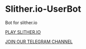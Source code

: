 # Slither.io-UserBot
Bot for slither.io

[PLAY SLITHER.IO](http://slither.io)


[JOIN OUR TELEGRAM CHANNEL](http://t.me/H4ck3rsTeam)
